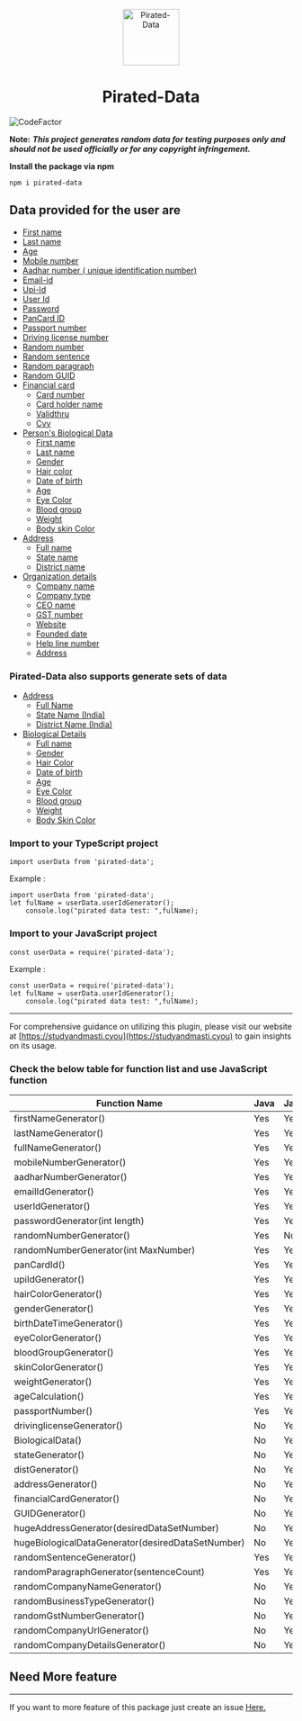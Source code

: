 
<p align="center">
  <a href="#">
    <img alt="Pirated-Data" src="https://github.com/studyandmasti/pirated-data/blob/main/JavaScript/package/Images/pirated-data-logo.png?raw=true"width="100" height="100" />
  </a>
</p>
<h1 align="center">
 Pirated-Data
</h1>

 ![CodeFactor](https://www.codefactor.io/repository/github/satya319/pirated-data/badge/main)

 **Note:** ***This project generates random data for testing purposes only and should not be used officially or for any copyright infringement.*** 

 
**Install the package via npm**
```
npm i pirated-data
```
## Data provided for the user are 

- [First name](#First-name)
- [Last name](#Last-name)
- [Age](#Age)
- [Mobile number](#Mobile-number)
- [Aadhar number ( unique identification number)](#Aadhar-number-(unique-identification-number))
- [Email-id](#Email-id)
- [Upi-Id](#Upi-Id)
- [User Id](#User-Id)
- [Password](#Password)
- [PanCard ID](#PanCard-ID)
- [Passport number](#Passport-Number)
- [Driving license number](#Driving-license-number)
- [Random number](#Random-Number)
- [Random sentence](#Random-sentence)
- [Random paragraph](#Random-paragraph)
- [Random GUID](#Random-GUID)
- [Financial card](#Financial-card)
  - [Card number](#Card-Number)
  - [Card holder name](#Card-Holder-Name)
  - [Validthru](#Validthru)
  - [Cvv](#Cvv)
- [Person's Biological Data](#Person's-Biological-Data)
  - [First name](#First-name)
  - [Last name](#Last-name)
  - [Gender](#Gender)
  - [Hair color](#Hair-Color)
  - [Date of birth](#Date-of-birth)
  - [Age](#Age)
  - [Eye Color](#Eye-Color)
  - [Blood group](#Blood-group)
  - [Weight](#Weight)
  - [Body skin Color](#Body-Skin-Color)
- [Address](#Address)
  - [Full name](#Full-Name)
  - [State name](#State-Name)
  - [District name](#District-Name)
- [Organization details](#Organization-details)
  - [Company name]()
  - [Company type]()
  - [CEO name]()
  - [GST number]()
  - [Website]()
  - [Founded date]()
  - [Help line number]()
  - [Address]()



### Pirated-Data also supports generate sets of data
- [Address](#Address)
  - [Full Name](#Full-Name)
  - [State Name (India)](#State-Name-(-India-))
  - [District Name (India)](#District-Name-(-India-))
- [Biological Details](#Biological-Details)
  - [Full name](#Full-name)
  - [Gender](#Gender)
  - [Hair Color](#Hair-Color)
  - [Date of birth](#Date-of-birth)
  - [Age](#Age)
  - [Eye Color](#Eye-Color)
  - [Blood group](#Blood-group)
  - [Weight](#Weight)
  - [Body Skin Color](#Body-Skin-Color)

### Import to your TypeScript project 
```
import userData from 'pirated-data';
```
Example :</br>
```
import userData from 'pirated-data';
let fulName = userData.userIdGenerator();
    console.log("pirated data test: ",fulName);
```
### Import to your JavaScript project
```
const userData = require('pirated-data');
```
Example :</br>
```
const userData = require('pirated-data');
let fulName = userData.userIdGenerator();
    console.log("pirated data test: ",fulName);
```
------------------------------------------------
For comprehensive guidance on utilizing this plugin, please visit our website at [https://studyandmasti.cyou](https://studyandmasti.cyou) to gain insights on its usage.
### Check the below table for function list and use JavaScript function
| Function   Name | Java | JavaScript |
|---|---|---|
| firstNameGenerator() | Yes | Yes |
| lastNameGenerator() | Yes | Yes |
| fullNameGenerator() | Yes | Yes |
| mobileNumberGenerator() | Yes | Yes |
| aadharNumberGenerator() | Yes | Yes |
| emailIdGenerator() | Yes | Yes |
| userIdGenerator() | Yes | Yes |
| passwordGenerator(int length) | Yes | Yes |
| randomNumberGenerator() | Yes | No |
| randomNumberGenerator(int MaxNumber) | Yes | Yes |
| panCardId() | Yes | Yes |
| upiIdGenerator() | Yes | Yes |
| hairColorGenerator() | Yes | Yes |
| genderGenerator() | Yes | Yes |
| birthDateTimeGenerator() | Yes | Yes |
| eyeColorGenerator() | Yes | Yes |
| bloodGroupGenerator() | Yes | Yes |
| skinColorGenerator() | Yes | Yes |
| weightGenerator() | Yes | Yes |
| ageCalculation() | Yes | Yes |
| passportNumber() | Yes | Yes |
| drivinglicenseGenerator() | No | Yes |
| BiologicalData() | No | Yes |
| stateGenerator() | No | Yes |
| distGenerator() | No | Yes |
| addressGenerator() | No | Yes |
| financialCardGenerator() | No | Yes |
| GUIDGenerator() | No | Yes |
| hugeAddressGenerator(desiredDataSetNumber) | No | Yes |
| hugeBiologicalDataGenerator(desiredDataSetNumber) | No | Yes |
| randomSentenceGenerator()  | Yes |  Yes |
| randomParagraphGenerator(sentenceCount) | Yes | Yes |
| randomCompanyNameGenerator() | No | Yes |
| randomBusinessTypeGenerator() |  No | Yes |
| randomGstNumberGenerator() | No | Yes |
| randomCompanyUrlGenerator() | No | Yes |
| randomCompanyDetailsGenerator() | No | Yes |
## Need More feature
_________________________________
If you want to more feature of this package just create an issue [Here.](https://github.com/satya319/pirated-data/issues)

